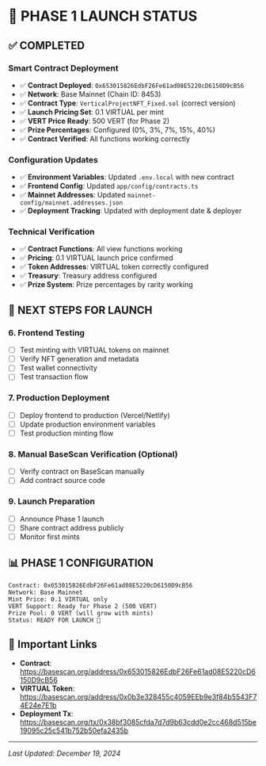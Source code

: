 # 🚀 PHASE 1 LAUNCH STATUS

## ✅ **COMPLETED**

### **Smart Contract Deployment**
- ✅ **Contract Deployed**: `0x653015826EdbF26Fe61ad08E5220cD6150D9cB56`
- ✅ **Network**: Base Mainnet (Chain ID: 8453)
- ✅ **Contract Type**: `VerticalProjectNFT_Fixed.sol` (correct version)
- ✅ **Launch Pricing Set**: 0.1 VIRTUAL per mint
- ✅ **VERT Price Ready**: 500 VERT (for Phase 2)
- ✅ **Prize Percentages**: Configured (0%, 3%, 7%, 15%, 40%)
- ✅ **Contract Verified**: All functions working correctly

### **Configuration Updates**
- ✅ **Environment Variables**: Updated `.env.local` with new contract
- ✅ **Frontend Config**: Updated `app/config/contracts.ts`
- ✅ **Mainnet Addresses**: Updated `mainnet-config/mainnet.addresses.json`
- ✅ **Deployment Tracking**: Updated with deployment date & deployer

### **Technical Verification**
- ✅ **Contract Functions**: All view functions working
- ✅ **Pricing**: 0.1 VIRTUAL launch price confirmed
- ✅ **Token Addresses**: VIRTUAL token correctly configured
- ✅ **Treasury**: Treasury address configured
- ✅ **Prize System**: Prize percentages by rarity working

## 🔄 **NEXT STEPS FOR LAUNCH**

### **6. Frontend Testing**
- [ ] Test minting with VIRTUAL tokens on mainnet
- [ ] Verify NFT generation and metadata
- [ ] Test wallet connectivity
- [ ] Test transaction flow

### **7. Production Deployment**
- [ ] Deploy frontend to production (Vercel/Netlify)
- [ ] Update production environment variables
- [ ] Test production minting flow

### **8. Manual BaseScan Verification** (Optional)
- [ ] Verify contract on BaseScan manually
- [ ] Add contract source code

### **9. Launch Preparation**
- [ ] Announce Phase 1 launch
- [ ] Share contract address publicly
- [ ] Monitor first mints

## 📊 **PHASE 1 CONFIGURATION**

```
Contract: 0x653015826EdbF26Fe61ad08E5220cD6150D9cB56
Network: Base Mainnet
Mint Price: 0.1 VIRTUAL only
VERT Support: Ready for Phase 2 (500 VERT)
Prize Pool: 0 VERT (will grow with mints)
Status: READY FOR LAUNCH 🚀
```

## 🔗 **Important Links**

- **Contract**: https://basescan.org/address/0x653015826EdbF26Fe61ad08E5220cD6150D9cB56
- **VIRTUAL Token**: https://basescan.org/address/0x0b3e328455c4059EEb9e3f84b5543F74E24e7E1b
- **Deployment Tx**: https://basescan.org/tx/0x38bf3085cfda7d7d9b63cdd0e2cc468d515be19095c25c541b752b50efa2435b

---
*Last Updated: December 19, 2024* 